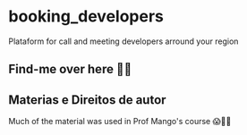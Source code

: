 # booking_developers

Plataform for call and meeting developers arround your region

## Find-me over here 🥰😜



## Materias e Direitos de autor
Much of the material was used in Prof Mango's course 😱🙇‍♂️


